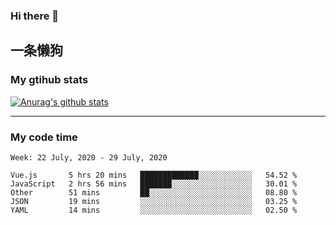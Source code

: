 ### Hi there 👋

## 一条懒狗
<!--
**kiss-me-quickly/kiss-me-quickly** is a ✨ _special_ ✨ repository because its `README.md` (this file) appears on your GitHub profile.

Here are some ideas to get you started:

- 🔭 I’m currently working on ...
- 🌱 I’m currently learning ...
- 👯 I’m looking to collaborate on ...
- 🤔 I’m looking for help with ...
- 💬 Ask me about ...
- 📫 How to reach me: ...
- 😄 Pronouns: ...
- ⚡ Fun fact: ...
-->


### My gtihub stats

[![Anurag's github stats](https://github-readme-stats.vercel.app/api?username=kiss-me-quickly)](https://github.com/anuraghazra/github-readme-stats)

***

### My code time

<!--START_SECTION:waka-->
```text
Week: 22 July, 2020 - 29 July, 2020

Vue.js       5 hrs 20 mins   █████████████░░░░░░░░░░░░   54.52 % 
JavaScript   2 hrs 56 mins   ███████░░░░░░░░░░░░░░░░░░   30.01 % 
Other        51 mins         ██░░░░░░░░░░░░░░░░░░░░░░░   08.80 % 
JSON         19 mins         ░░░░░░░░░░░░░░░░░░░░░░░░░   03.25 % 
YAML         14 mins         ░░░░░░░░░░░░░░░░░░░░░░░░░   02.50 %
```
<!--END_SECTION:waka-->
